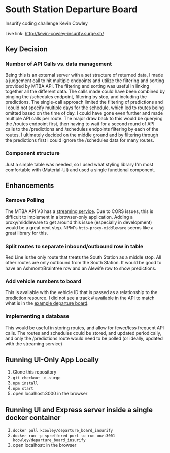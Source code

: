 # South Station Departure Board
Insurify coding challenge
Kevin Cowley

Live link: http://kevin-cowley-insurify.surge.sh/

## Key Decision
### Number of API Calls vs. data management
Being this is an external server with a set structure of returned data, I made a judgement call to hit multiple endpoints and utilize the filtering and sorting provided by MTBA API.  The filtering and sorting was useful in linking together all the different data.
The calls made could have been combined by pinging the /schedules endpoint, filtering by stop, and including the predictions.
The single-call approach limited the filtering of predictions and I could not specify multiple days for the schedule, which led to routes being omitted based on the time of day.
I could have gone even further and made multiple API calls per route.  The major draw back to this would be querying the /routes endpoint first, then having to wait for a second round of API calls to the /predictions and /schedules endpoints filtering by each of the routes.
I ultimately decided on the middle ground and by filtering through the predictions first I could ignore the /schedules data for many routes.

### Component structure
Just a simple table was needed, so I used what styling library I'm most comfortable with (Material-UI) and used a single functional component.

## Enhancements
### Remove Polling
The MTBA API V3 has a [streaming service](https://www.mbta.com/developers/v3-api/streaming).
Due to CORS issues, this is difficult to implement in a browser-only application.
Adding a proxy/middleware to get around this issue (especially in development) would be a great next step.  NPM's `http-proxy-middleware` seems like a great library for this.

### Split routes to separate inbound/outbound row in table
Red Line is the only route that treats the South Station as a middle stop.  All other routes are only outbound from the South Station.  It would be good to have an Ashmont/Braintree row and an Alewife row to show predictions.

### Add vehicle numbers to board
This is available with the vehicle ID that is passed as a relationship to the prediction resource.
I did not see a track # available in the API to match what is in the [example departure board](https://commons.wikimedia.org/wiki/File:North_Station_departure_board.JPG).

### Implementing a database
This would be useful in storing routes, and allow for fewer/less frequent API calls.
The routes and schedules could be stored, and updated periodically, and only the /predictions route would need to be polled (or ideally, updated with the streaming service)

## Running UI-Only App Locally
1) Clone this repository
2) `git checkout ui-surge`
3) `npm install`
4) `npm start`
5) open localhost:3000 in the browser

## Running UI and Express server inside a single docker container
1) `docker pull kcowley/departure_board_insurify`
2) `docker run -p <preffered port to run on>:3001 kcowley/departure_board_insurify`
3) open localhost:<port> in the browser
